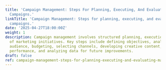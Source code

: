 ```yaml
---
title: 'Campaign Management: Steps For Planning, Executing, And Evaluating Marketing
  Campaigns.'
linkTitle: 'Campaign Management: Steps for planning, executing, and evaluating marketing
  campaigns.'
date: '2025-04-27T18:00:00Z'
weight: 1
description: Campaign management involves structured planning, execution, and evaluation
  of marketing initiatives. Key steps include defining objectives, analyzing the target
  audience, budgeting, selecting channels, developing creative content, monitoring
  performance, and analyzing data for future improvements.
draft: false
ref: campaign-management-steps-for-planning-executing-and-evaluating-marketing-campaigns
---
```


